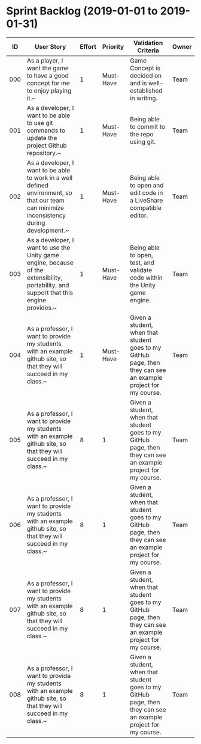 # Sprint Backlog (2019-01-01 to 2019-01-31)

| ID | User Story | Effort | Priority | Validation Criteria | Owner |
|----|------------|--------|----------|---------------------|-------|
| 000 | As a player, I want the game to have a good concept for me to enjoy playing it.~ | 1 | Must-Have |Game Concept is decided on and is well-established in writing. | Team |
| 001 | As a developer, I want to be able to use git commands to update the project Github repository.~ | 1 | Must-Have | Being able to commit to the repo using git. | Team |
| 002 | As a developer, I want to be able to work in a well defined environment, so that our team can minimize inconsistency during development.~ | 1 | Must-Have | Being able to open and edit code in a LiveShare compatible editor. | Team |
| 003 | As a developer, I want to use the Unity game engine, because of the extensibility, portability, and support that this engine provides.~ | 1 | Must-Have | Being able to open, test, and validate code within the Unity game engine. | Team |
| 004 | As a professor, I want to provide my students with an example github site, so that they will succeed in my class.~ | 1 | Must-Have | Given a student, when that student goes to my GitHub page, then they can see an example project for my course. | Team |
| 005 | As a professor, I want to provide my students with an example github site, so that they will succeed in my class.~ | 8 | 1 | Given a student, when that student goes to my GitHub page, then they can see an example project for my course. | Team |
| 006 | As a professor, I want to provide my students with an example github site, so that they will succeed in my class.~ | 8 | 1 | Given a student, when that student goes to my GitHub page, then they can see an example project for my course. | Team |
| 007 | As a professor, I want to provide my students with an example github site, so that they will succeed in my class.~ | 8 | 1 | Given a student, when that student goes to my GitHub page, then they can see an example project for my course. | Team |
| 008 | As a professor, I want to provide my students with an example github site, so that they will succeed in my class.~ | 8 | 1 | Given a student, when that student goes to my GitHub page, then they can see an example project for my course. | Team |
